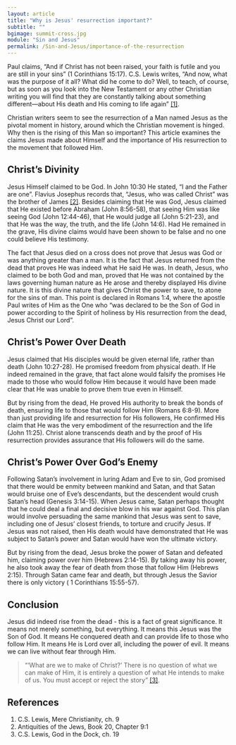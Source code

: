 ```yaml
---
layout: article
title: "Why is Jesus' resurrection important?"
subtitle: ""
bgimage: summit-cross.jpg
module: "Sin and Jesus"
permalink: /Sin-and-Jesus/importance-of-the-resurrection
---
```

 
Paul claims, “And if Christ has not been raised, your faith is futile and you are still in your sins” (1 Corinthians 15:17). C.S. Lewis writes, “And now, what was the purpose of it all? What did he come to do? Well, to teach, of course, but as soon as you look into the New Testament or any other Christian writing you will find that they are constantly talking about something different—about His death and His coming to life again” [[1]]({{page.permalink}}/#References).
 
Christian writers seem to see the resurrection of a Man named Jesus as the pivotal moment in history, around which the Christian movement is hinged. Why then is the rising of this Man so important? This article examines the claims Jesus made about Himself and the importance of His resurrection to the movement that followed Him.
 
## Christ’s Divinity
Jesus Himself claimed to be God. In John 10:30 He stated, “I and the Father are one”. Flavius Josephus records that, “Jesus, who was called Christ” was the brother of James [[2]]({{page.permalink}}/#References). Besides claiming that He was God, Jesus claimed that He existed before Abraham (John 8:56-58), that seeing Him was like seeing God (John 12:44-46), that He would judge all (John 5:21-23), and that He was the way, the truth, and the life (John 14:6). Had He remained in the grave, His divine claims would have been shown to be false and no one could believe His testimony.
 
The fact that Jesus died on a cross does not prove that Jesus was God or was anything greater than a man. It is the fact that Jesus returned from the dead that proves He was indeed what He said He was. In death, Jesus, who claimed to be both God and man, proved that He was not contained by the laws governing human nature as He arose and thereby displayed His divine nature. It is this divine nature that gives Christ the power to save, to atone for the sins of man. This point is declared in Romans 1:4, where the apostle Paul writes of Him as the One who “was declared to be the Son of God in power according to the Spirit of holiness by His resurrection from the dead, Jesus Christ our Lord”.
 
## Christ’s Power Over Death
Jesus claimed that His disciples would be given eternal life, rather than death (John 10:27-28). He promised freedom from physical death. If He indeed remained in the grave, that fact alone would falsify the promises He made to those who would follow Him because it would have been made clear that He was unable to prove them true even in Himself.
 
But by rising from the dead, He proved His authority to break the bonds of death, ensuring life to those that would follow Him (Romans 6:8-9). More than just providing life and resurrection for His followers, He confirmed His claim that He was the very embodiment of the resurrection and the life (John 11:25). Christ alone transcends death and by the proof of His resurrection provides assurance that His followers will do the same.
 
## Christ’s Power Over God’s Enemy
Following Satan’s involvement in luring Adam and Eve to sin, God promised that there would be enmity between mankind and Satan, and that Satan would bruise one of Eve’s descendants, but the descendent would crush Satan’s head (Genesis 3:14-15). When Jesus came, Satan perhaps thought that he could deal a final and decisive blow in his war against God. This plan would involve persuading the same mankind that Jesus was sent to save, including one of Jesus’ closest friends, to torture and crucify Jesus.  If Jesus was not raised, then His death would have demonstrated that He was subject to Satan’s power and Satan would have won the ultimate victory.
 
But by rising from the dead, Jesus broke the power of Satan and defeated him, claiming power over him (Hebrews 2:14-15). By taking away his power, he also took away the fear of death from those that follow Him (Hebrews 2:15). Through Satan came fear and death, but through Jesus the Savior there is only victory ( 1 Corinthians 15:55-57).
 
## Conclusion
Jesus did indeed rise from the dead - this is a fact of great significance. It means not merely something, but everything. It means this Jesus was the Son of God. It means He conquered death and can provide life to those who follow Him. It means He is Lord over all, including the power of evil. It means we can live without fear through Him.
 
> “‘What are we to make of Christ?’ There is no question of what we can make of Him, it is entirely a question of what He intends to make of us. You must accept or reject the story” [[3]]({{page.permalink}}/#References).
 
## References <a id="References"></a>
1. C.S. Lewis, Mere Christianity, ch. 9
2. Antiquities of the Jews, Book 20, Chapter 9:1
3. C.S. Lewis, God in the Dock, ch. 19